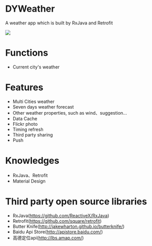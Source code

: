 # DYWeather
A weather app which is built by RxJava and Retrofit

![](http://ww1.sinaimg.cn/large/53488390gw1eyxc2nmflgg20lc0zk7ae.gif)

# Functions
* Current city's weather

# Features
* Multi Cities weather
* Seven days weather forecast
* Other weather properties, such as wind、suggestion...
* Data Cache
* Flickr photo
* Timing refresh
* Third party sharing
* Push

# Knowledges
* RxJava、Retrofit
* Material Design

# Third party open source libraries
* RxJava(<https://github.com/ReactiveX/RxJava>)
* Retrofit(<https://github.com/square/retrofit>)
* Butter Knife(<http://jakewharton.github.io/butterknife/>)
* Baidu Api Store(<http://apistore.baidu.com/>)
* 高德定位api(<http://lbs.amap.com/>)
